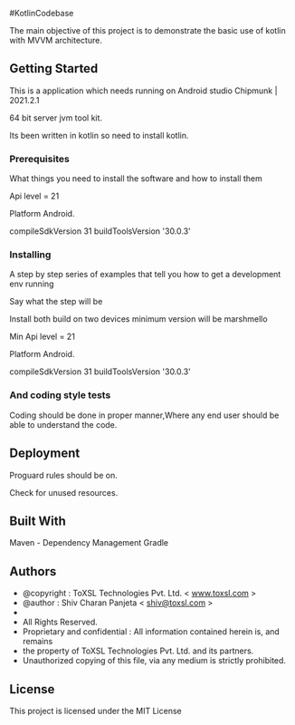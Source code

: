 #KotlinCodebase

The main objective of this project is to demonstrate the basic use of kotlin with MVVM architecture.

## Getting Started

This is a application which needs running on Android studio Chipmunk | 2021.2.1

64 bit server jvm tool kit.

Its been written in kotlin so need to install kotlin.

### Prerequisites


What things you need to install the software and how to install them

Api level = 21

Platform Android.

compileSdkVersion 31
buildToolsVersion '30.0.3'


### Installing
A step by step series of examples that tell you how to get a development env running

Say what the step will be

Install both build on two devices minimum version will be marshmello

Min Api level = 21

Platform Android.

compileSdkVersion 31
buildToolsVersion '30.0.3'


### And coding style tests

Coding should be  done in proper manner,Where any end user should be able to understand the code.

## Deployment

Proguard rules should be on.

Check for unused resources.


## Built With

Maven - Dependency Management
Gradle

## Authors

 *  @copyright : ToXSL Technologies Pvt. Ltd. < www.toxsl.com >
 *  @author     : Shiv Charan Panjeta < shiv@toxsl.com >
 *  
 *  All Rights Reserved.
 *  Proprietary and confidential :  All information contained herein is, and remains
 *  the property of ToXSL Technologies Pvt. Ltd. and its partners.
 *  Unauthorized copying of this file, via any medium is strictly prohibited.
 


## License

This project is licensed under the MIT License
